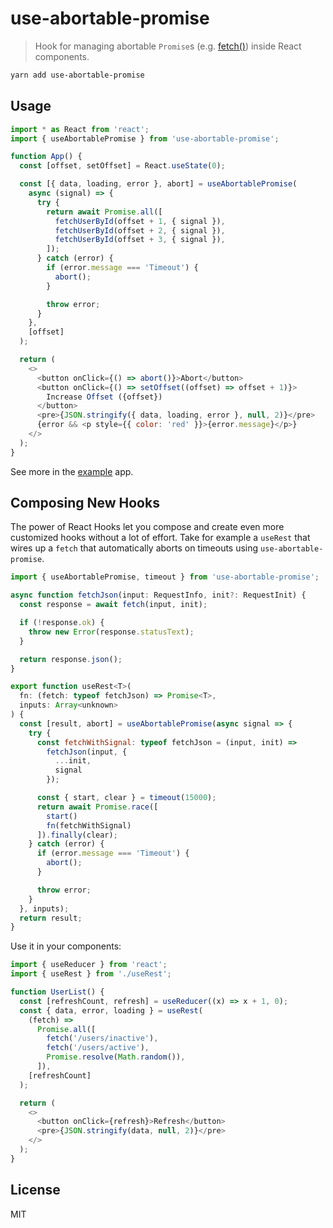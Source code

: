 # use-abortable-promise

> Hook for managing abortable `Promise`s (e.g. [fetch()](https://developer.mozilla.org/en-US/docs/Web/API/Fetch_API)) inside React components.

```bash
yarn add use-abortable-promise
```

## Usage

```js
import * as React from 'react';
import { useAbortablePromise } from 'use-abortable-promise';

function App() {
  const [offset, setOffset] = React.useState(0);

  const [{ data, loading, error }, abort] = useAbortablePromise(
    async (signal) => {
      try {
        return await Promise.all([
          fetchUserById(offset + 1, { signal }),
          fetchUserById(offset + 2, { signal }),
          fetchUserById(offset + 3, { signal }),
        ]);
      } catch (error) {
        if (error.message === 'Timeout') {
          abort();
        }

        throw error;
      }
    },
    [offset]
  );

  return (
    <>
      <button onClick={() => abort()}>Abort</button>
      <button onClick={() => setOffset((offset) => offset + 1)}>
        Increase Offset ({offset})
      </button>
      <pre>{JSON.stringify({ data, loading, error }, null, 2)}</pre>
      {error && <p style={{ color: 'red' }}>{error.message}</p>}
    </>
  );
}
```

See more in the [example](https://github.com/ninjagains/use-abortable-promise/blob/master/example) app.

## Composing New Hooks

The power of React Hooks let you compose and create even more customized hooks without a lot of effort. Take for example a `useRest` that wires up a `fetch` that automatically aborts on timeouts using `use-abortable-promise`.

```js
import { useAbortablePromise, timeout } from 'use-abortable-promise';

async function fetchJson(input: RequestInfo, init?: RequestInit) {
  const response = await fetch(input, init);

  if (!response.ok) {
    throw new Error(response.statusText);
  }

  return response.json();
}

export function useRest<T>(
  fn: (fetch: typeof fetchJson) => Promise<T>,
  inputs: Array<unknown>
) {
  const [result, abort] = useAbortablePromise(async signal => {
    try {
      const fetchWithSignal: typeof fetchJson = (input, init) =>
        fetchJson(input, {
          ...init,
          signal
        });

      const { start, clear } = timeout(15000);
      return await Promise.race([
        start()
        fn(fetchWithSignal)
      ]).finally(clear);
    } catch (error) {
      if (error.message === 'Timeout') {
        abort();
      }

      throw error;
    }
  }, inputs);
  return result;
}
```

Use it in your components:

```js
import { useReducer } from 'react';
import { useRest } from './useRest';

function UserList() {
  const [refreshCount, refresh] = useReducer((x) => x + 1, 0);
  const { data, error, loading } = useRest(
    (fetch) =>
      Promise.all([
        fetch('/users/inactive'),
        fetch('/users/active'),
        Promise.resolve(Math.random()),
      ]),
    [refreshCount]
  );

  return (
    <>
      <button onClick={refresh}>Refresh</button>
      <pre>{JSON.stringify(data, null, 2)}</pre>
    </>
  );
}
```

## License

MIT

